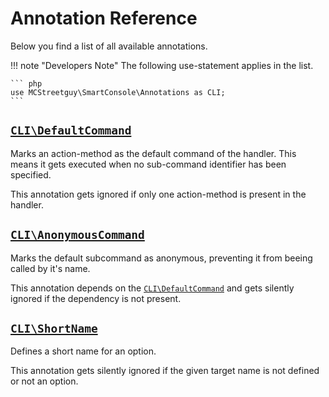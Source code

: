 <h1>Annotation Reference</h1>

Below you find a list of all available annotations.

!!! note "Developers Note"
    The following use-statement applies in the list.

    ``` php
    use MCStreetguy\SmartConsole\Annotations as CLI;
    ```

## [`CLI\DefaultCommand`](https://github.com/MCStreetguy/SmartConsole/blob/master/Classes/Annotations/DefaultCommand.php)

Marks an action-method as the default command of the handler.
This means it gets executed when no sub-command identifier has been specified.

This annotation gets ignored if only one action-method is present in the handler.

## [`CLI\AnonymousCommand`](https://github.com/MCStreetguy/SmartConsole/blob/master/Classes/Annotations/AnonymousCommand.php)

Marks the default subcommand as anonymous, preventing it from beeing called by it's name.

This annotation depends on the [`CLI\DefaultCommand`](#clidefaultcommand) and gets silently ignored if the dependency is not present.

## [`CLI\ShortName`](https://github.com/MCStreetguy/SmartConsole/blob/master/Classes/Annotations/ShortName.php)

Defines a short name for an option.

This annotation gets silently ignored if the given target name is not defined or not an option.